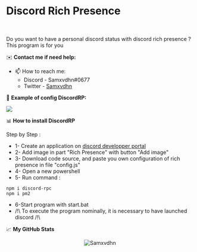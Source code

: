 # Discord Rich Presence

<br />

Do you want to have a personal discord status with discord rich presence ? This program is for you

      
✉️ **Contact me if need help:**

- 📫 How to reach me:
    - Discord - Samxvdhn#0677
    - Twitter - [Samxvdhn](https://twitter.com/Samxvdhn)

📂 **Example of config DiscordRP:**

<img src="https://cdn.discordapp.com/attachments/656133790309023745/934108032168755200/unknown.png"/>

📊 **How to install DiscordRP**

Step by Step :

- 1- Create an application on [discord developper portal](https://discord.com/developers/applications)
- 2- Add image in part "Rich Presence" with button "Add image"
- 3- Download code source, and paste you own configuration of rich presence in file "config.js"
- 4- Open a new powershell
- 5- Run command : 
```
npm i discord-rpc
npm i pm2
```
- 6-Start program with start.bat
- /!\ To execute the program nominally, it is necessary to have launched discord /!\

📈 **My GitHub Stats**

<p align="center"> <img
    src="https://github-readme-stats.vercel.app/api?username=Samxvdhn&show_icons=true&theme=gotham"
    alt="Samxvdhn" />
